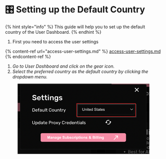 # 🎛 Setting up the Default Country

{% hint style="info" %}
This guide will help you to set up the default country of the User Dashboard.
{% endhint %}

1. First you need to access the user settings

{% content-ref url="access-user-settings.md" %}
[access-user-settings.md](access-user-settings.md)
{% endcontent-ref %}

1. _Go to User Dashboard and click on the gear icon._
2. _Select the preferred country as the default country by clicking the dropdown menu._

<figure><img src="../.gitbook/assets/5 (2).png" alt=""><figcaption></figcaption></figure>
